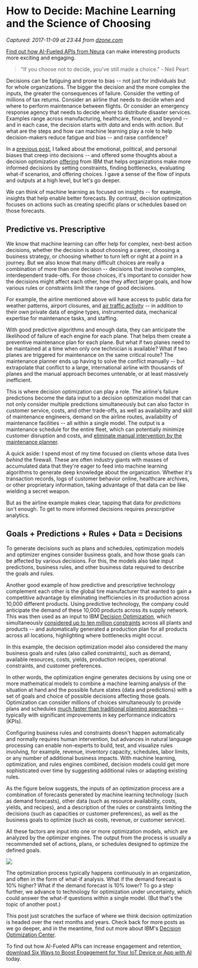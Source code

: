 # How to Decide: Machine Learning and the Science of Choosing

_Captured: 2017-11-09 at 23:44 from [dzone.com](https://dzone.com/articles/how-to-decide-machine-learning-and-the-science-of?edition=334850&utm_source=Daily%20Digest&utm_medium=email&utm_campaign=Daily%20Digest%202017-11-08)_

[Find out how AI-Fueled APIs from Neura](https://dzone.com/go?i=244221&u=https%3A%2F%2Fhubs.ly%2FH08wTJ10) can make interesting products more exciting and engaging.

> "If you choose not to decide, you've still made a choice." \- Neil Peart 

Decisions can be fatiguing and prone to bias -- not just for individuals but for whole organizations. The bigger the decision and the more complex the inputs, the greater the consequences of failure. Consider the vetting of millions of tax returns. Consider an airline that needs to decide when and where to perform maintenance between flights. Or consider an emergency response agency that needs to decide where to distribute disaster services. Examples range across manufacturing, healthcare, finance, and beyond -- and in each case, the decision starts with _data_ and ends with _action_. But what are the steps and how can machine learning play a role to help decision-makers reduce fatigue and bias -- and raise confidence?

In a [previous post](http://bit.ly/DO-1), I talked about the emotional, political, and personal biases that creep into decisions -- and offered some thoughts about a decision optimization [offering](http://www-03.ibm.com/software/products/en/decision-optimization-center) from IBM that helps organizations make more informed decisions by setting constraints, finding bottlenecks, evaluating what-if scenarios, and offering choices. I gave a sense of the flow of inputs and outputs at a high level, but let's go deeper.

We can think of machine learning as focused on insights -- for example, insights that help enable better forecasts. By contrast, decision optimization focuses on actions such as creating specific plans or schedules based on those forecasts.

## **Predictive vs. Prescriptive**

We know that machine learning can offer help for complex, next-best action decisions, whether the decision is about choosing a career, choosing a business strategy, or choosing whether to turn left or right at a point in a journey. But we also know that many difficult choices are really a combination of more than one decision -- decisions that involve complex, interdependent trade-offs. For those choices, it's important to consider how the decisions might affect each other, how they affect larger goals, and how various rules or constraints limit the range of good decisions.

For example, the airline mentioned above will have access to public data for weather patterns, airport closures, and [air traffic activity](http://openflights.org/data.html) -- in addition to their own private data of engine types, instrumented data, mechanical expertise for maintenance tasks, and staffing.

With good predictive algorithms and enough data, they can anticipate the likelihood of failure of each engine for each plane. That helps them create a preventive maintenance plan for each plane. But what if two planes need to be maintained at a time when only one technician is available? What if two planes are triggered for maintenance on the same critical route? The maintenance planner ends up having to solve the conflict manually -- but extrapolate that conflict to a large, international airline with thousands of planes and the manual approach becomes untenable, or at least massively inefficient.

This is where decision optimization can play a role. The airline's failure predictions become the data input to a decision optimization model that can not only consider multiple predictions simultaneously but can also factor in customer service, costs, and other trade-offs, as well as availability and skill of maintenance engineers, demand on the airline routes, availability of maintenance facilities -- all within a single model. The output is a maintenance schedule for the entire fleet, which can potentially minimize customer disruption and costs, and [eliminate manual intervention by the maintenance planner](https://www-01.ibm.com/common/ssi/cgi-bin/ssialias?subtype=AB&infotype=PM&htmlfid=ASC12372WWEN&attachment=ASC12372WWEN.PDF).

A quick aside: I spend most of my time focused on clients whose data lives _behind_ the firewall. These are often industry giants with masses of accumulated data that they're eager to feed into machine learning algorithms to generate deep knowledge about the organization. Whether it's transaction records, logs of customer behavior online, healthcare archives, or other proprietary information, taking advantage of that data can be like wielding a secret weapon.

But as the airline example makes clear, tapping that data for _predictions_ isn't enough. To get to more informed decisions requires _prescriptive_ analytics.

## **Goals + Predictions + Rules + Data = Decisions**

To generate decisions such as plans and schedules, optimization models and optimizer engines consider business goals, and how those goals can be affected by various decisions. For this, the models also take input predictions, business rules, and other business data required to describe the goals and rules.

Another good example of how predictive and prescriptive technology complement each other is the global tire manufacturer that wanted to gain a competitive advantage by eliminating inefficiencies in its production across 10,000 different products. Using predictive technology, the company could anticipate the demand of these 10,000 products across its supply network. This was then used as an input to IBM [Decision Optimization](http://www-03.ibm.com/software/products/en/decision-optimization-center), which simultaneously [considered up to ten million constraints](https://www-01.ibm.com/common/ssi/cgi-bin/ssialias?subtype=AB&infotype=PM&htmlfid=ASC12372WWEN&attachment=ASC12372WWEN.PDF) across all plants and products -- and automatically generated a production plan for all products across all locations, highlighting where bottlenecks might occur.

In this example, the decision optimization model also considered the many business goals and rules (also called constraints), such as demand, available resources, costs, yields, production recipes, operational constraints, and customer preferences.

In other words, the optimization engine generates decisions by using one or more mathematical models to combine a machine learning analysis of the situation at hand and the possible future states (data and predictions) with a set of goals and choice of possible decisions affecting those goals. Optimization can consider millions of choices simultaneously to provide plans and schedules [much faster than traditional planning approaches](https://www-01.ibm.com/common/ssi/cgi-bin/ssialias?subtype=AB&infotype=PM&htmlfid=ASC12372WWEN&attachment=ASC12372WWEN.PDF) -- typically with significant improvements in key performance indicators (KPIs).

Configuring business rules and constraints doesn't happen automatically and normally requires human intervention, but advances in natural language processing can enable non-experts to build, test, and visualize rules involving, for example, revenue, inventory capacity, schedules, labor limits, or any number of additional business impacts. With machine learning, optimization, and rules engines combined, decision models could get more sophisticated over time by suggesting additional rules or adapting existing rules.

As the figure below suggests, the inputs of an optimization process are a combination of forecasts generated by machine learning technology (such as demand forecasts), other data (such as resource availability, costs, yields, and recipes), and a description of the rules or constraints limiting the decisions (such as capacities or customer preferences), as well as the business goals to optimize (such as costs, revenue, or customer service).

All these factors are input into one or more optimization models, which are analyzed by the optimizer engines. The output from the process is usually a recommended set of actions, plans, or schedules designed to optimize the defined goals.

![](https://cdn-images-1.medium.com/max/1600/1*9A1g3WuZU8ymrAyR2BUh1g.png)

The optimization process typically happens continuously in an organization, and often in the form of what-if analysis. What if the demand forecast is 10% higher? What if the demand forecast is 10% lower? To go a step further, we advance to technology for optimization under uncertainty, which could answer the what-if questions within a single model. (But that's the topic of another post.)

This post just scratches the surface of where we think decision optimization is headed over the next months and years. Check back for more posts as we go deeper, and in the meantime, find out more about IBM's [Decision Optimization Center](http://www-03.ibm.com/software/products/en/decision-optimization-center).

To find out how AI-Fueled APIs can increase engagement and retention, [download Six Ways to Boost Engagement for Your IoT Device or App with AI](https://dzone.com/go?i=244222&u=https%3A%2F%2Fhubs.ly%2FH08wTJ50) today.
